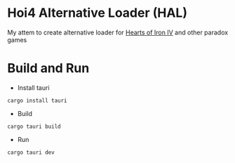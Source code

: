 # **H**oi4 **A**lternative **L**oader (HAL)
My attem to create alternative loader for [Hearts of Iron IV](https://store.steampowered.com/app/394360/Hearts_of_Iron_IV/) and other paradox games

# Build and Run

* Install tauri
```
cargo install tauri
```
* Build
```
cargo tauri build
```
* Run
```
cargo tauri dev
```
